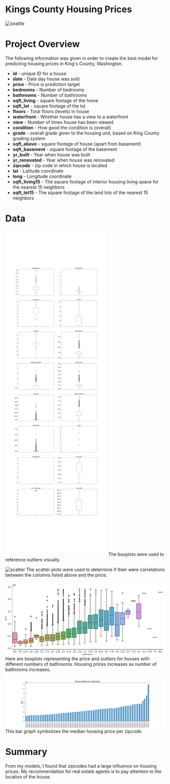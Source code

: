 # Kings County Housing Prices

![seattle](images/seatle.PNG)

# Project Overview

The following information was given in order to create the best model for predicting housing prices in King's County, Washington. 
* **id** - unique ID for a house
* **date** - Date day house was sold
* **price** - Price is prediction target
* **bedrooms** - Number of bedrooms
* **bathrooms** - Number of bathrooms
* **sqft_living** - square footage of the home
* **sqft_lot** - square footage of the lot
* **floors** - Total floors (levels) in house
* **waterfront** - Whether house has a view to a waterfront
* **view** - Number of times house has been viewed
* **condition** - How good the condition is (overall)
* **grade** - overall grade given to the housing unit, based on King County grading system
* **sqft_above** - square footage of house (apart from basement)
* **sqft_basement** - square footage of the basement
* **yr_built** - Year when house was built
* **yr_renovated** - Year when house was renovated
* **zipcode** - zip code in which house is located
* **lat** - Latitude coordinate
* **long** - Longitude coordinate
* **sqft_living15** - The square footage of interior housing living space for the nearest 15 neighbors
* **sqft_lot15** - The square footage of the land lots of the nearest 15 neighbors

# Data

![boxplots](images/boxplots.png)
The boxplots were used to reference outliers visually.

![scatter](images/scattter_plots.png)
The scatter plots were used to determine if their were correlations between the columns listed above and the price. 

![bathrooms](images/bathrooms_box.png)
Here are boxplots representing the price and outliers for houses with different numbers of bathrooms. Housing prices increases as number of bathrooms increases. 

![zipcodes](images/zipcodes.png)
This bar graph symbolizes the median housing price per zipcode. 

# Summary

From my models, I found that zipcodes had a large influence on housing prices. My recommendation for real estate agents is to pay attention to the location of the house.
